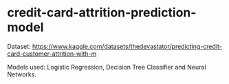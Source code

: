 # credit-card-attrition-prediction-model

Dataset: https://www.kaggle.com/datasets/thedevastator/predicting-credit-card-customer-attrition-with-m

Models used: Logistic Regression, Decision Tree Classifier and Neural Networks.
